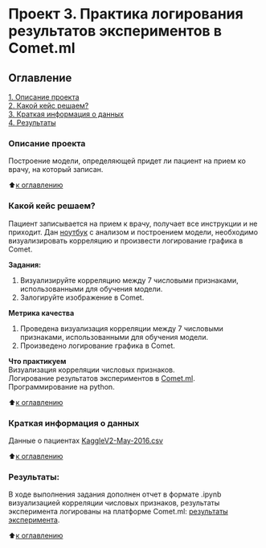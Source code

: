 # Проект 3. Практика логирования результатов экспериментов в Comet.ml

## Оглавление  
[1. Описание проекта](README.md#Описание-проекта)  
[2. Какой кейс решаем?](README.md#Какой-кейс-решаем)  
[3. Краткая информация о данных](README.md#Краткая-информация-о-данных)  
[4. Результаты](README.md#Результаты)

### Описание проекта
Построение модели, определяющей придет ли пациент на прием ко врачу, на который записан.

:arrow_up:[к оглавлению](README.md#Оглавление)

### Какой кейс решаем?    
Пациент записывается на прием к врачу, получает все инструкции и не приходит. Дан [ноутбук](https://lms-cdn.skillfactory.ru/assets/courseware/v1/e2d0075161743608eb4ddff4407c1e57/asset-v1:SkillFactory+DSPR-2.0+14JULY2021+type@asset+block/noshowappointments_cometml.ipynb) с анализом и построением модели, необходимо визуализировать корреляцию и произвести логирование графика в Comet.

**Задания:**  
1. Визуализируйте корреляцию между 7 числовыми признаками, использованными для обучения модели.
2. Залогируйте изображение в Comet.

**Метрика качества**  
1. Проведена визуализация корреляции между 7 числовыми признаками, использованными для обучения модели.
2. Произведено логирование графика в Comet.

**Что практикуем**  
Визуализация корреляции числовых признаков.  
Логирование результатов экспериментов в [Comet.ml](www.comet.com).  
Программирование на python.

:arrow_up:[к оглавлению](README.md#Оглавление)

### Краткая информация о данных
Данные о пациентах [KaggleV2-May-2016.csv](https://www.kaggle.com/datasets/joniarroba/noshowappointments)
  
:arrow_up:[к оглавлению](README.md#Оглавление)

### Результаты:  
В ходе выполнения задания дополнен отчет в формате .ipynb визуализацией корреляции числовых признаков, результаты эксперимента логированы на платформе Comet.ml: [результаты эксперимента](https://www.comet.com/al-ogr/medical-appointment/b22025d3ee0544e489102067867d2749).

:arrow_up:[к оглавлению](README.md#Оглавление)